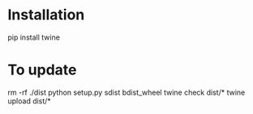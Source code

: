 # Installation
pip install twine

# To update
rm -rf ./dist
python setup.py sdist bdist_wheel
twine check dist/*
twine upload dist/*
